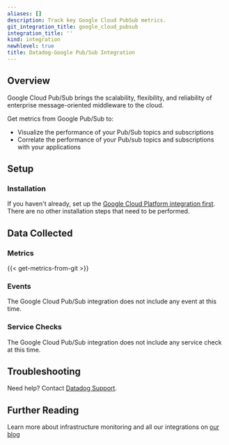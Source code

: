 ```yaml
---
aliases: []
description: Track key Google Cloud PubSub metrics.
git_integration_title: google_cloud_pubsub
integration_title: ''
kind: integration
newhlevel: true
title: Datadog-Google Pub/Sub Integration
---
```


## Overview
Google Cloud Pub/Sub brings the scalability, flexibility, and reliability of enterprise message-oriented middleware to the cloud.

Get metrics from Google Pub/Sub to:

* Visualize the performance of your Pub/Sub topics and subscriptions
* Correlate the performance of your Pub/sub topics and subscriptions with your applications

## Setup
### Installation

If you haven't already, set up the [Google Cloud Platform integration first](https://docs.datadoghq.com/integrations/google_cloud_platform/). There are no other installation steps that need to be performed.

## Data Collected
### Metrics
{{< get-metrics-from-git >}}

### Events
The Google Cloud Pub/Sub integration does not include any event at this time.

### Service Checks
The Google Cloud Pub/Sub integration does not include any service check at this time.

## Troubleshooting
Need help? Contact [Datadog Support](http://docs.datadoghq.com/help/).

## Further Reading
Learn more about infrastructure monitoring and all our integrations on [our blog](https://www.datadoghq.com/blog/)